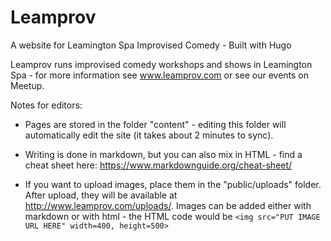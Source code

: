 # Leamprov

A website for Leamington Spa Improvised Comedy - Built with Hugo

Leamprov runs improvised comedy workshops and shows in Leamington Spa - for more information see www.leamprov.com or see our events on Meetup.

Notes for editors:

* Pages are stored in the folder "content" - editing this folder will automatically edit the site (it takes about 2 minutes to sync).

* Writing is done in markdown, but you can also mix in HTML - find a cheat sheet here: https://www.markdownguide.org/cheat-sheet/

* If you want to upload images, place them in the "public/uploads" folder. After upload, they will be available at http://www.leamprov.com/uploads/<your filename>. Images can be added either with markdown or with html - the HTML code would be `<img src="PUT IMAGE URL HERE" width=400, height=500>`
